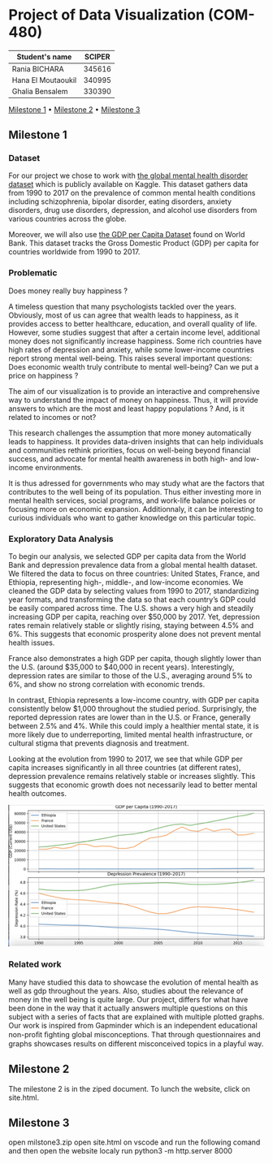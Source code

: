 # Project of Data Visualization (COM-480)

| Student's name | SCIPER |
| -------------- | ------ |
| Rania BICHARA| 345616 |
| Hana El Moutaoukil| 340995 |
| Ghalia Bensalem | 330390 |

[Milestone 1](#milestone-1) • [Milestone 2](#milestone-2) • [Milestone 3](#milestone-3)

## Milestone 1

### Dataset

 For our project we chose to work with [the global mental health disorder dataset](https://www.kaggle.com/datasets/thedevastator/global-mental-health-disorders) which is publicly available on Kaggle. This dataset gathers data from 1990 to 2017 on the prevalence of common mental health conditions including schizophrenia, bipolar disorder, eating disorders, anxiety disorders, drug use disorders, depression, and alcohol use disorders from various countries across the globe.

  Moreover, we will also use [the GDP per Capita Dataset](https://data.worldbank.org/indicator/NY.GDP.PCAP.CD?end=2017&start=1990) found on World Bank. This dataset tracks the Gross Domestic Product (GDP) per capita for countries worldwide from 1990 to 2017.

### Problematic

  Does money really buy happiness ? 
  
A timeless question that many psychologists tackled over the years. Obviously, most of us can agree that wealth leads to happiness, as it provides access to better healthcare, education, and overall quality of life. However, some studies suggest that after a certain income level, additional money does not significantly increase happiness. Some rich countries have high rates of depression and anxiety, while some lower-income countries report strong mental well-being. This raises several important questions:
Does economic wealth truly contribute to mental well-being? Can we put a price on happiness ?

The aim of our visualization is to provide an interactive and comprehensive way to understand the impact of money on happiness. Thus, it will provide answers to which are the most and least happy populations ? And, is it related to incomes or not? 

This research challenges the assumption that more money automatically leads to happiness. It provides data-driven insights that can help individuals and communities rethink priorities, focus on well-being beyond financial success, and advocate for mental health awareness in both high- and low-income environments.

It is thus adressed for governments who may study what are the factors that contributes to the well being of its population. Thus either investing more in mental health services, social programs, and work-life balance policies or focusing more on economic expansion. Additionnaly, it can be interesting to curious individuals who want to gather knowledge on this particular topic.


### Exploratory Data Analysis

To begin our analysis, we selected GDP per capita data from the World Bank and depression prevalence data from a global mental health dataset. We filtered the data to focus on three countries: United States, France, and Ethiopia, representing high-, middle-, and low-income economies. We cleaned the GDP data by selecting values from 1990 to 2017, standardizing year formats, and transforming the data so that each country’s GDP could be easily compared across time. 
The U.S. shows a very high and steadily increasing GDP per capita, reaching over $50,000 by 2017. Yet, depression rates remain relatively stable or slightly rising, staying between 4.5% and 6%. This suggests that economic prosperity alone does not prevent mental health issues.

France also demonstrates a high GDP per capita, though slightly lower than the U.S. (around $35,000 to $40,000 in recent years). Interestingly, depression rates are similar to those of the U.S., averaging around 5% to 6%, and show no strong correlation with economic trends. 

In contrast, Ethiopia represents a low-income country, with GDP per capita consistently below $1,000 throughout the studied period. Surprisingly, the reported depression rates are lower than in the U.S. or France, generally between 2.5% and 4%. While this could imply a healthier mental state, it is more likely due to underreporting, limited mental health infrastructure, or cultural stigma that prevents diagnosis and treatment.

Looking at the evolution from 1990 to 2017, we see that while GDP per capita increases significantly in all three countries (at different rates), depression prevalence remains relatively stable or increases slightly. This suggests that economic growth does not necessarily lead to better mental health outcomes.

![Repo Logo](./graphs.png)

### Related work

Many have studied this data to showcase the evolution of mental health as well as gdp throughout the years. Also, studies about the relevance of money in the well being is quite large. Our project, differs for what have been done in the way that it actually answers multiple questions on this subject with a series of facts that are explained with multiple plotted graphs. Our work is inspired from Gapminder which is an independent educational non-proﬁt ﬁghting global misconceptions. That through questionnaires and graphs showcases results on different misconceived topics in a playful way. 
## Milestone 2
The milestone 2 is in the ziped document. To lunch the website, click on site.html.
## Milestone 3
open milstone3.zip open site.html on vscode and run the following comand and then open the website localy 
run python3 -m http.server 8000
